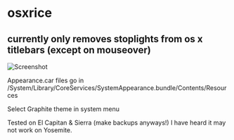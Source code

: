 # osxrice

currently only removes stoplights from os x titlebars (except on mouseover)
----

![Screenshot](https://i.imgur.com/4cH2hRh.png)


Appearance.car files go in /System/Library/CoreServices/SystemAppearance.bundle/Contents/Resources

Select Graphite theme in system menu

Tested on El Capitan & Sierra (make backups anyways!) I have heard it may not work on Yosemite.
